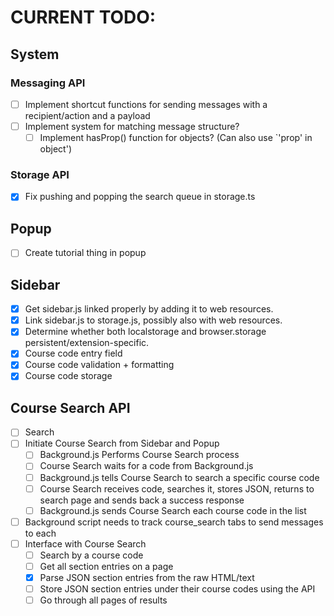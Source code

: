 # CURRENT TODO:

## System
### Messaging API
  - [ ] Implement shortcut functions for sending messages with a recipient/action and a payload
  - [ ] Implement system for matching message structure?
    - [ ] Implement hasProp() function for objects? (Can also use `'prop' in object')

### Storage API
  - [X] Fix pushing and popping the search queue in storage.ts

## Popup
  - [ ] Create tutorial thing in popup

## Sidebar
  - [X] Get sidebar.js linked properly by adding it to web resources.
  - [X] Link sidebar.js to storage.js, possibly also with web resources.
  - [X] Determine whether both localstorage and browser.storage persistent/extension-specific.
  - [X] Course code entry field
  - [X] Course code validation + formatting
  - [X] Course code storage

## Course Search API
  - [ ] Search
  - [ ] Initiate Course Search from Sidebar and Popup
    - [ ] Background.js Performs Course Search process
    - [ ] Course Search waits for a code from Background.js
    - [ ] Background.js tells Course Search to search a specific course code
    - [ ] Course Search receives code, searches it, stores JSON, returns to search page and sends back a success response
    - [ ] Background.js sends Course Search each course code in the list
  - [ ] Background script needs to track course_search tabs to send messages to each
  - [ ] Interface with Course Search
    - [ ] Search by a course code
    - [ ] Get all section entries on a page
    - [X] Parse JSON section entries from the raw HTML/text
    - [ ] Store JSON section entries under their course codes using the API
    - [ ] Go through all pages of results
